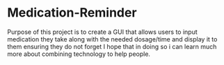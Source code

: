 # Medication-Reminder
Purpose of this project is to create a GUI that allows users to input medication they take along with the needed dosage/time and display it to them ensuring they do not forget
I hope that in doing so i can learn much more about combining technology to help people.
